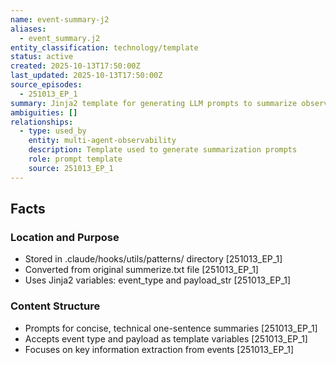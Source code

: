 ```yaml
---
name: event-summary-j2
aliases:
  - event_summary.j2
entity_classification: technology/template
status: active
created: 2025-10-13T17:50:00Z
last_updated: 2025-10-13T17:50:00Z
source_episodes:
  - 251013_EP_1
summary: Jinja2 template for generating LLM prompts to summarize observability events
ambiguities: []
relationships:
  - type: used_by
    entity: multi-agent-observability
    description: Template used to generate summarization prompts
    role: prompt template
    source: 251013_EP_1
---
```


## Facts

### Location and Purpose
- Stored in .claude/hooks/utils/patterns/ directory [251013_EP_1]
- Converted from original summerize.txt file [251013_EP_1]
- Uses Jinja2 variables: event_type and payload_str [251013_EP_1]

### Content Structure
- Prompts for concise, technical one-sentence summaries [251013_EP_1]
- Accepts event type and payload as template variables [251013_EP_1]
- Focuses on key information extraction from events [251013_EP_1]
